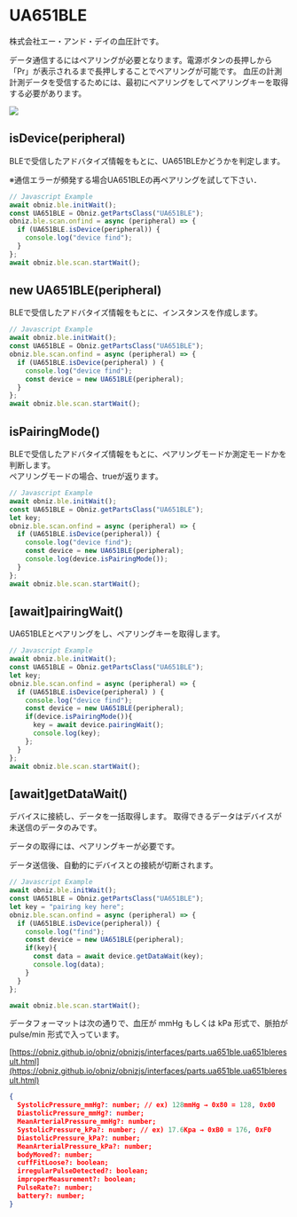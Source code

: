 # UA651BLE
株式会社エー・アンド・デイの血圧計です。

データ通信するにはペアリングが必要となります。電源ボタンの長押しから「Pr」が表示されるまで長押しすることでペアリングが可能です。
血圧の計測計測データを受信するためには、最初にペアリングをしてペアリングキーを取得する必要があります。  

![](./image.jpg)

## isDevice(peripheral)

BLEで受信したアドバタイズ情報をもとに、UA651BLEかどうかを判定します。

※通信エラーが頻発する場合UA651BLEの再ペアリングを試して下さい．

```javascript
// Javascript Example
await obniz.ble.initWait();
const UA651BLE = Obniz.getPartsClass("UA651BLE");
obniz.ble.scan.onfind = async (peripheral) => {
  if (UA651BLE.isDevice(peripheral)) {
    console.log("device find");
  }
};
await obniz.ble.scan.startWait();

```

## new UA651BLE(peripheral)

BLEで受信したアドバタイズ情報をもとに、インスタンスを作成します。

```javascript
// Javascript Example
await obniz.ble.initWait();
const UA651BLE = Obniz.getPartsClass("UA651BLE");
obniz.ble.scan.onfind = async (peripheral) => {
  if (UA651BLE.isDevice(peripheral) ) {
    console.log("device find");
    const device = new UA651BLE(peripheral);
  }
};
await obniz.ble.scan.startWait();

```

## isPairingMode()

BLEで受信したアドバタイズ情報をもとに、ペアリングモードか測定モードかを判断します。  
ペアリングモードの場合、trueが返ります。

```javascript
// Javascript Example
await obniz.ble.initWait();
const UA651BLE = Obniz.getPartsClass("UA651BLE");
let key;
obniz.ble.scan.onfind = async (peripheral) => {
  if (UA651BLE.isDevice(peripheral)) {
    console.log("device find");
    const device = new UA651BLE(peripheral);
    console.log(device.isPairingMode());
  }
};
await obniz.ble.scan.startWait();

```

## [await]pairingWait()

UA651BLEとペアリングをし、ペアリングキーを取得します。

```javascript
// Javascript Example
await obniz.ble.initWait();
const UA651BLE = Obniz.getPartsClass("UA651BLE");
let key;
obniz.ble.scan.onfind = async (peripheral) => {
  if (UA651BLE.isDevice(peripheral) ) {
    console.log("device find");
    const device = new UA651BLE(peripheral);
    if(device.isPairingMode()){
      key = await device.pairingWait();
      console.log(key);
    };
  }
};
await obniz.ble.scan.startWait();

```


## [await]getDataWait()

デバイスに接続し、データを一括取得します。
取得できるデータはデバイスが未送信のデータのみです。  

データの取得には、ペアリングキーが必要です。  

データ送信後、自動的にデバイスとの接続が切断されます。  

```javascript
// Javascript Example
await obniz.ble.initWait();
const UA651BLE = Obniz.getPartsClass("UA651BLE");
let key = "pairing key here";
obniz.ble.scan.onfind = async (peripheral) => {
  if (UA651BLE.isDevice(peripheral)) {
    console.log("find");
    const device = new UA651BLE(peripheral);
    if(key){
      const data = await device.getDataWait(key);
      console.log(data);
    }
  }
};

await obniz.ble.scan.startWait();

```


データフォーマットは次の通りで、血圧が mmHg もしくは kPa 形式で、脈拍が pulse/min 形式で入っています。

[https://obniz.github.io/obniz/obnizjs/interfaces/parts.ua651ble.ua651bleresult.html](https://obniz.github.io/obniz/obnizjs/interfaces/parts.ua651ble.ua651bleresult.html)

```json
{
  SystolicPressure_mmHg?: number; // ex) 128mmHg → 0x80 = 128, 0x00
  DiastolicPressure_mmHg?: number;
  MeanArterialPressure_mmHg?: number;
  SystolicPressure_kPa?: number; // ex) 17.6Kpa → 0xB0 = 176, 0xF0
  DiastolicPressure_kPa?: number;
  MeanArterialPressure_kPa?: number;
  bodyMoved?: number;
  cuffFitLoose?: boolean;
  irregularPulseDetected?: boolean;
  improperMeasurement?: boolean;
  PulseRate?: number;
  battery?: number;
}
```
